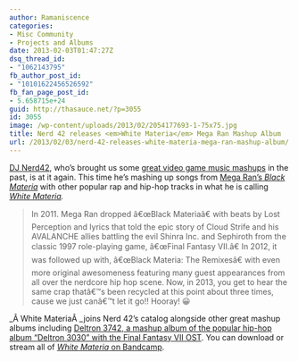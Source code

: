 ```yaml
---
author: Ramaniscence
categories:
- Misc Community
- Projects and Albums
date: 2013-02-03T01:47:27Z
dsq_thread_id:
- "1062143795"
fb_author_post_id:
- "10101622456526592"
fb_fan_page_post_id:
- 5.658715e+24
guid: http://thasauce.net/?p=3055
id: 3055
image: /wp-content/uploads/2013/02/2054177693-1-75x75.jpg
title: Nerd 42 releases <em>White Materia</em> Mega Ran Mashup Album
url: /2013/02/03/nerd-42-releases-white-materia-mega-ran-mashup-album/
---
```


[DJ Nerd42](http://olremix.org/remixers/Nerd42), who&#8217;s brought us some [great video game music mashups](http://olremix.org/remixes/899) in the past, is at it again. This time he&#8217;s mashing up songs from [Mega Ran&#8217;s _Black Materia_](http://megaranmusic.com/album/black-materia-final-fantasy-vii) with other popular rap and hip-hop tracks in what he is calling _[White Materia](http://djnerd42.blogspot.com/2013/01/white-materia-press-release.html)._

> In 2011. Mega Ran dropped â€œBlack Materiaâ€ with beats by Lost Perception and lyrics that told the epic story of Cloud Strife and his AVALANCHE allies battling the evil Shinra Inc. and Sephiroth from the classic 1997 role-playing game, â€œFinal Fantasy VII.â€ In 2012, it was followed up with, â€œBlack Materia: The Remixesâ€ with even more original awesomeness featuring many guest appearances from all over the nerdcore hip hop scene. Now, in 2013, you get to hear the same crap thatâ€™s been recycled at this point about three times, cause we just canâ€™t let it go!! Hooray! 😀

_Â White MateriaÂ _joins Nerd 42&#8217;s catalog alongside other great mashup albums including [Deltron 3742, a mashup album of the popular hip-hop album &#8220;Deltron 3030&#8221; with the Final Fantasy VII OST](http://djnerd42.blogspot.com/2011/09/deltron-3742.html). You can download or stream all of [_White Materia_ on Bandcamp](http://megaranmusic.com/album/white-materia-final-fantasy-vii-mashups).